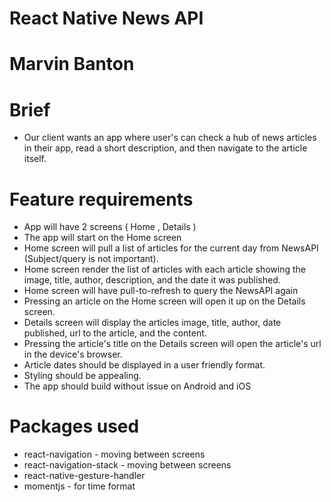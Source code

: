 # React Native News API

# Marvin Banton

# Brief

  - Our client wants an app where user's can check a hub of news articles in their app, read a short description, and then navigate to the article itself.


# Feature requirements

 - App will have 2 screens ( Home , Details )
 - The app will start on the Home screen
 - Home screen will pull a list of articles for the current day from NewsAPI (Subject/query is not important).
 - Home screen render the list of articles with each article showing the image, title, author, description, and the date it was published.
 - Home screen will have pull-to-refresh to query the NewsAPI again
 - Pressing an article on the Home screen will open it up on the Details screen.
 - Details screen will display the articles image, title, author, date published, url to the article, and the content.
 - Pressing the article's title on the Details screen will open the article's url in the device's browser.
 - Article dates should be displayed in a user friendly format.
 - Styling should be appealing.
 - The app should build without issue on Android and iOS

# Packages used
  
  - react-navigation - moving between screens
  - react-navigation-stack - moving between screens
  - react-native-gesture-handler
  - momentjs - for time format
